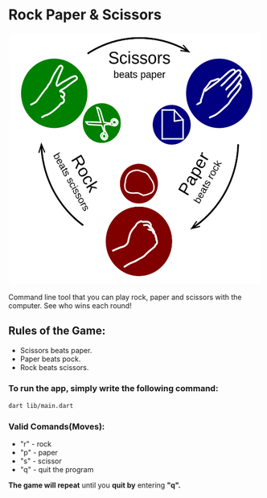 # Rock Paper & Scissors

<p align="center"><img src="./media/rock-paper-scissors.png" width="500px" height="500px"></p>

Command line tool that you can play rock, paper and scissors with the computer. See who wins each round!

## Rules of the Game:

- Scissors beats paper.
- Paper beats pock.
- Rock beats scissors.

### To run the app, simply write the following command:

```bash
dart lib/main.dart
```

### Valid Comands(Moves):

- "r" - rock
- "p" - paper
- "s" - scissor
- "q" - quit the program

**The game will repeat** until you **quit by** entering **"q".**
